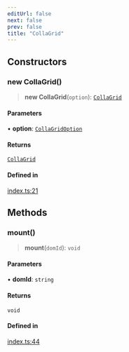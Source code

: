 ```yaml
---
editUrl: false
next: false
prev: false
title: "CollaGrid"
---
```


## Constructors

### new CollaGrid()

> **new CollaGrid**(`option`): [`CollaGrid`](/api/classes/collagrid/)

#### Parameters

• **option**: [`CollaGridOption`](/api/interfaces/collagridoption/)

#### Returns

[`CollaGrid`](/api/classes/collagrid/)

#### Defined in

[index.ts:21](https://github.com/collagrid/colla-grid/blob/445ae7f5e8ef76df6c1a0b01fcb75f879448676d/packages/core/src/index.ts#L21)

## Methods

### mount()

> **mount**(`domId`): `void`

#### Parameters

• **domId**: `string`

#### Returns

`void`

#### Defined in

[index.ts:44](https://github.com/collagrid/colla-grid/blob/445ae7f5e8ef76df6c1a0b01fcb75f879448676d/packages/core/src/index.ts#L44)

